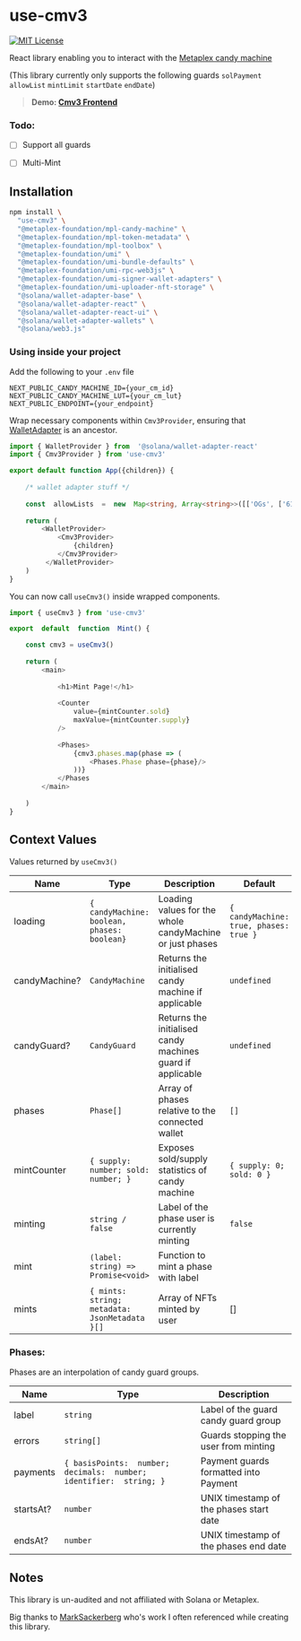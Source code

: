 # use-cmv3
[![MIT License](https://img.shields.io/badge/License-MIT-green.svg)](https://choosealicense.com/licenses/mit/)

React library enabling you to interact with the [Metaplex candy machine](https://mpl-candy-machine-js-docs.vercel.app/)

(This library currently only supports the following guards
`solPayment` `allowList` `mintLimit` `startDate` `endDate`)

> **Demo: [Cmv3 Frontend](https://github.com/0xalby/cmv3-frontend)**

### Todo:
 - [ ] Support all guards
 - [ ] Multi-Mint

  
## Installation
```bash
npm install \
  "use-cmv3" \
  "@metaplex-foundation/mpl-candy-machine" \
  "@metaplex-foundation/mpl-token-metadata" \
  "@metaplex-foundation/mpl-toolbox" \
  "@metaplex-foundation/umi" \
  "@metaplex-foundation/umi-bundle-defaults" \
  "@metaplex-foundation/umi-rpc-web3js" \
  "@metaplex-foundation/umi-signer-wallet-adapters" \
  "@metaplex-foundation/umi-uploader-nft-storage" \
  "@solana/wallet-adapter-base" \
  "@solana/wallet-adapter-react" \
  "@solana/wallet-adapter-react-ui" \
  "@solana/wallet-adapter-wallets" \
  "@solana/web3.js"
```

###  Using inside your project

Add the following to your `.env` file
```
NEXT_PUBLIC_CANDY_MACHINE_ID={your_cm_id}
NEXT_PUBLIC_CANDY_MACHINE_LUT={your_cm_lut}
NEXT_PUBLIC_ENDPOINT={your_endpoint}
```

Wrap necessary components within `Cmv3Provider`, ensuring that [WalletAdapter](https://github.com/solana-labs/wallet-adapter) is an ancestor.
```ts
import { WalletProvider } from  '@solana/wallet-adapter-react'
import { Cmv3Provider } from 'use-cmv3'

export default function App({children}) {
    
    /* wallet adapter stuff */
    
    const  allowLists  =  new  Map<string, Array<string>>([['OGs', ['61DZsc2GKvgygUMgmNcYmT2jVjdJmxWEiPyn3nfJW3Td']]])
    
    return (
        <WalletProvider>
            <Cmv3Provider>
                {children}
            </Cmv3Provider>
         </WalletProvider>
    )
}
```
You can now call `useCmv3()` inside wrapped components.
```typescript
import { useCmv3 } from 'use-cmv3'

export  default  function  Mint() {

    const cmv3 = useCmv3()
    
    return (
        <main>
        
            <h1>Mint Page!</h1>
        
            <Counter
                value={mintCounter.sold} 
                maxValue={mintCounter.supply}
            />
            
            <Phases>
                {cmv3.phases.map(phase => (
                    <Phases.Phase phase={phase}/>
                ))}
            </Phases
        </main>
    
    )
}
```

## Context Values
 
 Values returned by `useCmv3()`

|Name | Type | Description | Default |
|--|--|--|--|
| loading | `{ candyMachine: boolean, phases: boolean}`  | Loading values for the whole candyMachine or just phases | `{ candyMachine: true, phases: true }` |
| candyMachine? | `CandyMachine` | Returns the initialised candy machine if applicable | `undefined` |
| candyGuard? | `CandyGuard` | Returns the initialised candy machines guard if applicable | `undefined` |
| phases | `Phase[]`| Array of phases relative to the connected wallet | `[]` |
| mintCounter | `{ supply: number; sold: number; }` | Exposes sold/supply statistics of candy machine | `{ supply: 0; sold: 0 }` |
| minting | `string / false ` | Label of the phase user is currently minting | `false` |
| mint | `(label: string) => Promise<void>` | Function to mint a phase with label |  |
| mints | `{ mints: string; metadata: JsonMetadata }[]` | Array of NFTs minted by user | [] |

### Phases:

Phases are an interpolation of candy guard groups.

| Name | Type | Description |
|--|--|--|
| label | `string` | Label of the guard candy guard group |
| errors | `string[]` | Guards stopping the user from minting |
| payments | `{ basisPoints:  number; decimals:  number; identifier:  string; }` | Payment guards formatted into Payment |
| startsAt? | `number` | UNIX timestamp of the phases start date |
| endsAt? | `number` | UNIX timestamp of the phases end date

## Notes

This library is un-audited and not affiliated with Solana or Metaplex.

Big thanks to [MarkSackerberg](https://github.com/MarkSackerberg) who's work I often referenced while creating this library.

